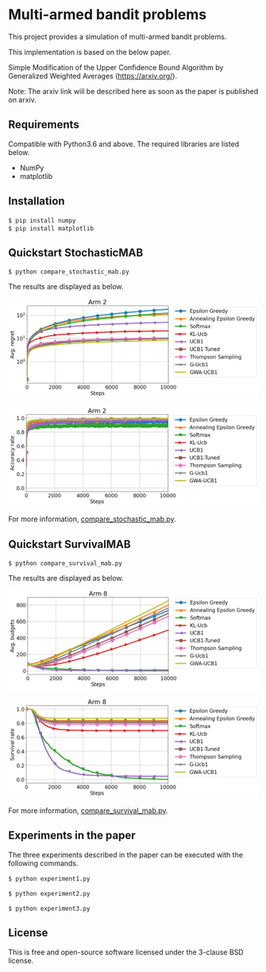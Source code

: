 # Multi-armed bandit problems

This project provides a simulation of multi-armed bandit problems.


This implementation is based on the below paper.

Simple Modification of the Upper Confidence Bound Algorithm by Generalized Weighted Averages (https://arxiv.org/).


Note: The arxiv link will be described here as soon as the paper is published on arxiv.

## Requirements

Compatible with Python3.6 and above.
The required libraries are listed below.

- NumPy
- matplotlib

## Installation

```
$ pip install numpy
$ pip install matplotlib
```

## Quickstart StochasticMAB

```
$ python compare_stochastic_mab.py
```

The results are displayed as below.

<p align='center'>
    <img src='img/compare_stochastic_mab_regrets.png' alt='Execution result of compare_stochastic_mab.py'>
</p>

<p align='center'>
    <img src='img/compare_stochastic_mab_accuracy_rate.png' alt='Execution result of compare_stochastic_mab.py'>
</p>

For more information, [compare_stochastic_mab.py](compare_stochastic_mab.py).

## Quickstart SurvivalMAB

```
$ python compare_survival_mab.py
```

The results are displayed as below.

<p align='center'>
    <img src='img/compare_survival_mab_budgets.png' alt='Execution result of compare_survival_mab.py'>
</p>

<p align='center'>
    <img src='img/compare_survival_mab_survival_rate.png' alt='Execution result of compare_survival_mab.py'>
</p>

For more information, [compare_survival_mab.py](compare_survival_mab.py).

## Experiments in the paper

The three experiments described in the paper can be executed with the following commands.

```
$ python experiment1.py
```
```
$ python experiment2.py
```
```
$ python experiment3.py
```

## License
This is free and open-source software licensed under the 3-clause BSD license.
